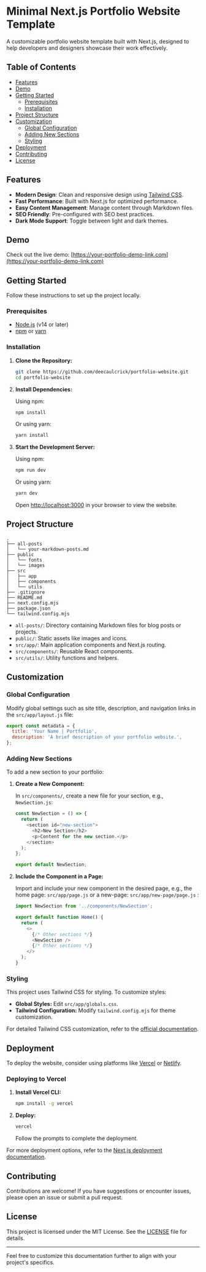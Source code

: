 # Minimal Next.js Portfolio Website Template

A customizable portfolio website template built with Next.js, designed to help developers and designers showcase their work effectively.

## Table of Contents

- [Features](#features)
- [Demo](#demo)
- [Getting Started](#getting-started)
  - [Prerequisites](#prerequisites)
  - [Installation](#installation)
- [Project Structure](#project-structure)
- [Customization](#customization)
  - [Global Configuration](#global-configuration)
  - [Adding New Sections](#adding-new-sections)
  - [Styling](#styling)
- [Deployment](#deployment)
- [Contributing](#contributing)
- [License](#license)

## Features

- **Modern Design**: Clean and responsive design using [Tailwind CSS](https://tailwindcss.com/).
- **Fast Performance**: Built with Next.js for optimized performance.
- **Easy Content Management**: Manage content through Markdown files.
- **SEO Friendly**: Pre-configured with SEO best practices.
- **Dark Mode Support**: Toggle between light and dark themes.

## Demo

Check out the live demo: [https://your-portfolio-demo-link.com](https://your-portfolio-demo-link.com)

## Getting Started

Follow these instructions to set up the project locally.

### Prerequisites

- [Node.js](https://nodejs.org/) (v14 or later)
- [npm](https://www.npmjs.com/) or [yarn](https://yarnpkg.com/)

### Installation

1. **Clone the Repository:**

   ```bash
   git clone https://github.com/deecaulcrick/portfolio-website.git
   cd portfolio-website
   ```

2. **Install Dependencies:**

   Using npm:

   ```bash
   npm install
   ```

   Or using yarn:

   ```bash
   yarn install
   ```

3. **Start the Development Server:**

   Using npm:

   ```bash
   npm run dev
   ```

   Or using yarn:

   ```bash
   yarn dev
   ```

   Open [http://localhost:3000](http://localhost:3000) in your browser to view the website.

## Project Structure

```
.
├── all-posts
│   └── your-markdown-posts.md
├── public
│   └── fonts
│   └── images
├── src
│   ├── app
│   ├── components
│   └── utils
├── .gitignore
├── README.md
├── next.config.mjs
├── package.json
└── tailwind.config.mjs
```

- `all-posts/`: Directory containing Markdown files for blog posts or projects.
- `public/`: Static assets like images and icons.
- `src/app/`: Main application components and Next.js routing.
- `src/components/`: Reusable React components.
- `src/utils/`: Utility functions and helpers.

## Customization

### Global Configuration

Modify global settings such as site title, description, and navigation links in the `src/app/layout.js` file:

```javascript
export const metadata = {
  title: 'Your Name | Portfolio',
  description: 'A brief description of your portfolio website.',
};
```

### Adding New Sections

To add a new section to your portfolio:

1. **Create a New Component:**

   In `src/components/`, create a new file for your section, e.g., `NewSection.js`:

   ```javascript
   const NewSection = () => {
     return (
       <section id="new-section">
         <h2>New Section</h2>
         <p>Content for the new section.</p>
       </section>
     );
   };

   export default NewSection;
   ```

2. **Include the Component in a Page:**

   Import and include your new component in the desired page, e.g., the home page: `src/app/page.js` or a new-page: `src/app/new-page/page.js` :

   ```javascript
   import NewSection from '../components/NewSection';

   export default function Home() {
     return (
       <>
         {/* Other sections */}
         <NewSection />
         {/* Other sections */}
       </>
     );
   }
   ```

### Styling

This project uses Tailwind CSS for styling. To customize styles:

- **Global Styles:** Edit `src/app/globals.css`.
- **Tailwind Configuration:** Modify `tailwind.config.mjs` for theme customization.

For detailed Tailwind CSS customization, refer to the [official documentation](https://tailwindcss.com/docs/configuration).

## Deployment

To deploy the website, consider using platforms like [Vercel](https://vercel.com/) or [Netlify](https://www.netlify.com/).

### Deploying to Vercel

1. **Install Vercel CLI:**

   ```bash
   npm install -g vercel
   ```

2. **Deploy:**

   ```bash
   vercel
   ```

   Follow the prompts to complete the deployment.

For more deployment options, refer to the [Next.js deployment documentation](https://nextjs.org/docs/deployment).

## Contributing

Contributions are welcome! If you have suggestions or encounter issues, please open an issue or submit a pull request.

## License

This project is licensed under the MIT License. See the [LICENSE](LICENSE) file for details.

---

Feel free to customize this documentation further to align with your project's specifics. 
